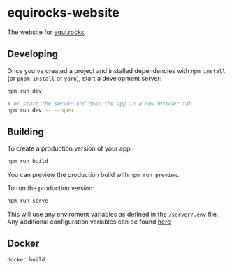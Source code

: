 # equirocks-website

The website for [equi.rocks](https://equi.rocks)

## Developing

Once you've created a project and installed dependencies with `npm install` (or `pnpm install` or `yarn`), start a development server:

```bash
npm run dev

# or start the server and open the app in a new browser tab
npm run dev -- --open
```

## Building

To create a production version of your app:

```bash
npm run build
```

You can preview the production build with `npm run preview`.

To run the production version:

```bash
npm run serve
```

This will use any enviroment variables as defined in the `/server/.env` file.
Any additional configuration variables can be found [here](https://github.com/sveltejs/kit/tree/master/packages/adapter-node#environment-variables) 

## Docker

```bash
docker build .
```